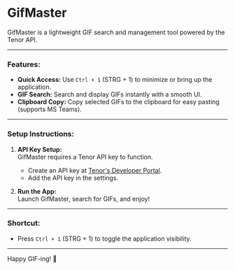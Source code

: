# GifMaster

GifMaster is a lightweight GIF search and management tool powered by the Tenor API.

---

### Features:
- **Quick Access:** Use `Ctrl + 1` (STRG + 1) to minimize or bring up the application.
- **GIF Search:** Search and display GIFs instantly with a smooth UI.
- **Clipboard Copy:** Copy selected GIFs to the clipboard for easy pasting (supports MS Teams).

---

### Setup Instructions:
1. **API Key Setup:**  
   GifMaster requires a Tenor API key to function.  
   - Create an API key at [Tenor's Developer Portal](https://developers.google.com/tenor/guides/quickstart).  
   - Add the API key in the settings.

2. **Run the App:**  
   Launch GifMaster, search for GIFs, and enjoy!

---

### Shortcut:
- Press `Ctrl + 1` (STRG + 1) to toggle the application visibility.  

---

Happy GIF-ing! 🎉
